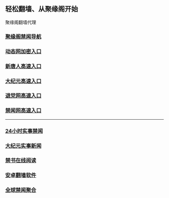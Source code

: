 
## 轻松翻墙、从聚缘阁开始




聚缘阁翻墙代理 

### [聚缘阁禁闻导航](https://hz.cllyu.cf/d)

### [动态网加密入口](https://dz.tzdd.tk/6/458/888)


### [新唐人高速入口](https://dz.tzdd.tk/6/458/5)

### [大纪元高速入口](https://dz.tzdd.tk/6/458/7)

### [退党网高速入口](https://dz.tzdd.tk/6/458/8)

### [禁闻网高速入口](https://dz.tzdd.tk/ban)



***






### [24小时实事禁闻](https://git.io/fj3Go)

### [大纪元实事新闻](https://git.io/fjmgE)


### [禁书在线阅读](https://github.com/txyzum203/djy/blob/master/gb/9p.md?flntdtv#1)


### [安卓翻墙软件](https://git.io/afq)

### [全球禁闻聚合](https://github.com/gfw-breaker/banned-news1/blob/master/README.md)







